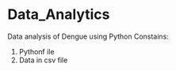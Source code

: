 # Data_Analytics
 Data analysis of Dengue using Python
 Constains:
 1) Pythonf ile
 2) Data in csv file
